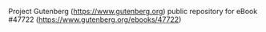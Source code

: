 Project Gutenberg (https://www.gutenberg.org) public repository for eBook #47722 (https://www.gutenberg.org/ebooks/47722)
